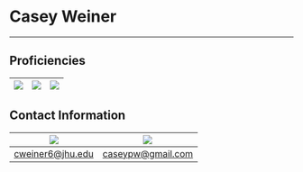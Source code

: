 # Casey Weiner
---

## Proficiencies

|<img src="https://img.shields.io/badge/python%20-%2314354C.svg?&style=for-the-badge&logo=python&logoColor=white"/>|<img src="https://img.shields.io/badge/r-%23276DC3.svg?&style=for-the-badge&logo=r&logoColor=white" />|<img src="https://img.shields.io/badge/shell_script%20-%23121011.svg?&style=for-the-badge&logo=gnu-bash&logoColor=white"/>|  
|:----:|:----:|:----:|

## Contact Information   

| <img src="https://img.shields.io/badge/Microsoft%20Outlook-0078D4?logo=microsoft-outlook&logoColor=white&style=for-the-badge" /> | <img src="https://img.shields.io/badge/gmail-D14836?&style=for-the-badge&logo=gmail&logoColor=white" /> |
|:----:|:----:|
| cweiner6@jhu.edu | caseypw@gmail.com |

<!--
**caseypw/caseypw** is a ✨ _special_ ✨ repository because its `README.md` (this file) appears on your GitHub profile.

Here are some ideas to get you started:

- 🔭 I’m currently working on ...
- 🌱 I’m currently learning ...
- 👯 I’m looking to collaborate on ...
- 🤔 I’m looking for help with ...
- 💬 Ask me about ...
- 📫 How to reach me: ...
- 😄 Pronouns: ...
- ⚡ Fun fact: ...

|<img src="https://img.shields.io/badge/numpy%20-%23013243.svg?&style=for-the-badge&logo=numpy&logoColor=white" />|<img src="https://img.shields.io/badge/pandas%20-%23150458.svg?&style=for-the-badge&logo=pandas&logoColor=white" />|<img src="https://img.shields.io/badge/Jupyter%20-%23F37626.svg?&style=for-the-badge&logo=Jupyter&logoColor=white" />|  
|<img src="https://img.shields.io/badge/github%20-%23121011.svg?&style=for-the-badge&logo=github&logoColor=white"/>|<img src="https://img.shields.io/badge/git%20-%23F05033.svg?&style=for-the-badge&logo=git&logoColor=white"/>|<img src="https://img.shields.io/badge/latex%20-%23008080.svg?&style=for-the-badge&logo=latex&logoColor=white"/>|
-->
